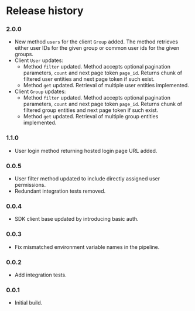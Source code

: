 # Release history

### 2.0.0

- New method `users` for the client `Group` added. The method retrieves either user IDs
  for the given group or common user ids for the given groups.
- Client `User` updates:
    - Method `filter` updated. Method accepts optional pagination parameters, `count` and
      next page token `page_id`. Returns chunk of filtered user entities and next page token
      if such exist.
    - Method `get` updated. Retrieval of multiple user entities implemented.
- Client `Group` updates:
    - Method `filter` updated. Method accepts optional pagination parameters, `count` and
      next page token `page_id`. Returns chunk of filtered group entities and next page token
      if such exist.
    - Method `get` updated. Retrieval of multiple group entities implemented.

### 1.1.0

- User login method returning hosted login page URL added.

### 0.0.5

- User filter method updated to include directly assigned user permissions.
- Redundant integration tests removed.

### 0.0.4

- SDK client base updated by introducing basic auth.

### 0.0.3

- Fix mismatched environment variable names in the pipeline.

### 0.0.2

- Add integration tests.

### 0.0.1

- Initial build.
